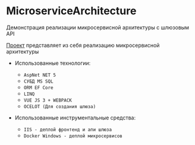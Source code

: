 # MicroserviceArchitecture
Демонстрация реализации микросервисной архитектуры с шлюзовым API


[Проект](https://demo.kempsoft.ru) представляет из себя реализацию микросервисной архитектуры

+ Использованные технологии:
      
  + `AspNet NET 5`
  + `СУБД MS SQL`
  + `ORM EF Core`
  + `LINQ`
  + `VUE JS 3 + WEBPACK`
  + `OCELOT (Для создания шлюза)`

+ Использованные инструментальные средства:
      
  + `IIS - деплой фронтенд и апи шлюза`
  + `Docker Windows - деплой микросервисов`
